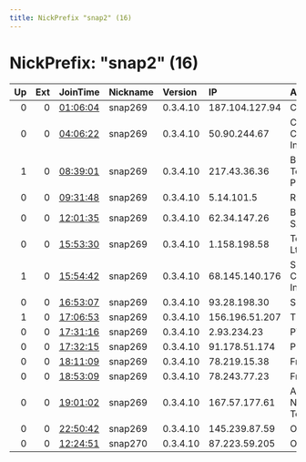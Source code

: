 ```yaml
---
title: NickPrefix "snap2" (16)
---
```


# NickPrefix: "snap2" (16)

|   Up |   Ext | JoinTime                                                                                            | Nickname   | Version   | IP             | AS                                       | CC   |   ORp |   Dirp | OS    | Contact   |   eFamMembers |
|-----:|------:|:----------------------------------------------------------------------------------------------------|:-----------|:----------|:---------------|:-----------------------------------------|:-----|------:|-------:|:------|:----------|--------------:|
|    0 |     0 | [01:06:04](https://metrics.torproject.org/rs.html#details/5A91445B32E133F6BD56C26A8392CFEF5C77219D) | snap269    | 0.3.4.10  | 187.104.127.94 | CLARO S.A.                               | br   | 37483 |      0 | Linux | None      |             1 |
|    0 |     0 | [04:06:22](https://metrics.torproject.org/rs.html#details/B53F070CBC7ACF1B1AA2A14DCBF3FE497496571E) | snap269    | 0.3.4.10  | 50.90.244.67   | Charter Communications, Inc              | us   | 43249 |      0 | Linux | None      |             1 |
|    1 |     0 | [08:39:01](https://metrics.torproject.org/rs.html#details/F7F07D20223688047CD05F59CB2469C4D38B88BB) | snap269    | 0.3.4.10  | 217.43.36.36   | British Telecommunications PLC           | gb   | 43806 |      0 | Linux | None      |             1 |
|    0 |     0 | [09:31:48](https://metrics.torproject.org/rs.html#details/1BE0BF8374703B3465D1DF96F5EFACE3367B0CFE) | snap269    | 0.3.4.10  | 5.14.101.5     | RCS &amp; RDS                            | ro   | 44771 |      0 | Linux | None      |             1 |
|    0 |     0 | [12:01:35](https://metrics.torproject.org/rs.html#details/2BFDF40895B0D44F57994BE02DDF823B657CB339) | snap269    | 0.3.4.10  | 62.34.147.26   | Bouygues Telecom SA                      | fr   | 36375 |      0 | Linux | None      |             1 |
|    0 |     0 | [15:53:30](https://metrics.torproject.org/rs.html#details/47B300ED01AA1DC12C3C27113522F82C91CA6966) | snap269    | 0.3.4.10  | 1.158.198.58   | Telstra Corporation Ltd                  | au   | 33515 |      0 | Linux | None      |             1 |
|    1 |     0 | [15:54:42](https://metrics.torproject.org/rs.html#details/977E96B9B24EB33DBC4636EB773ABEE920F40C86) | snap269    | 0.3.4.10  | 68.145.140.176 | Shaw Communications Inc.                 | ca   | 33785 |      0 | Linux | None      |             1 |
|    0 |     0 | [16:53:07](https://metrics.torproject.org/rs.html#details/AE03A44BE17439FFDD5A35182CE57AAF24C6726C) | snap269    | 0.3.4.10  | 93.28.198.30   | SFR SA                                   | fr   | 42179 |      0 | Linux | None      |             1 |
|    1 |     0 | [17:06:53](https://metrics.torproject.org/rs.html#details/5EADB0BD3D41AF6BC4BF6FC3A8177DD6B4DB4C2B) | snap269    | 0.3.4.10  | 156.196.51.207 | TE-AS                                    | eg   | 33279 |      0 | Linux | None      |             1 |
|    0 |     0 | [17:31:16](https://metrics.torproject.org/rs.html#details/90F534067EED1CA46DA078546DB776E037F22326) | snap269    | 0.3.4.10  | 2.93.234.23    | PVimpelCom                               | ru   | 40727 |      0 | Linux | None      |             1 |
|    0 |     0 | [17:32:15](https://metrics.torproject.org/rs.html#details/8F0462817A0E2CD3DD956E9F926BF0D2B0B3AD45) | snap269    | 0.3.4.10  | 91.178.51.174  | Proximus NV                              | be   | 40317 |      0 | Linux | None      |             1 |
|    0 |     0 | [18:11:09](https://metrics.torproject.org/rs.html#details/913ABA02948DAB229091A929821AE0CACF9937DB) | snap269    | 0.3.4.10  | 78.219.15.38   | Free SAS                                 | fr   | 38885 |      0 | Linux | None      |             1 |
|    0 |     0 | [18:53:09](https://metrics.torproject.org/rs.html#details/05184782677B2326A4A3D6C3092FEAE25EF6ADAF) | snap269    | 0.3.4.10  | 78.243.77.23   | Free SAS                                 | fr   | 45841 |      0 | Linux | None      |             1 |
|    0 |     0 | [19:01:02](https://metrics.torproject.org/rs.html#details/E8BD651E6732885494568DA8EEDBA7463B63F159) | snap269    | 0.3.4.10  | 167.57.177.61  | Administracion Nacional de Telecomunicac | uy   | 38675 |      0 | Linux | None      |             1 |
|    0 |     0 | [22:50:42](https://metrics.torproject.org/rs.html#details/DD3703CBCE7A724BA8496B3540CB5B872A368DF7) | snap269    | 0.3.4.10  | 145.239.87.59  | OVH SAS                                  | pl   | 40209 |      0 | Linux | None      |             1 |
|    0 |     0 | [12:24:51](https://metrics.torproject.org/rs.html#details/52FC3DF178BC71622BF50C8967565D55E7100BDA) | snap270    | 0.3.4.10  | 87.223.59.205  | Orange Espagne SA                        | es   | 34743 |      0 | Linux | None      |             1 |
